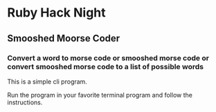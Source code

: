 # Ruby Hack Night
## Smooshed Moorse Coder

### Convert a word to morse code or smooshed morse code or convert smooshed morse code to a list of possible words

This is a simple cli program.  

Run the program in your favorite terminal program and follow the instructions.  

